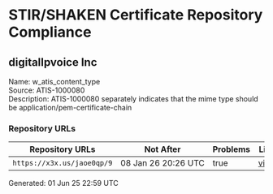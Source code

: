 # STIR/SHAKEN Certificate Repository Compliance

## digitalIpvoice Inc

Name: w_atis_content_type\
Source: ATIS-1000080\
Description: ATIS-1000080 separately indicates that the mime type should be application/pem-certificate-chain
### Repository URLs

| Repository URLs | Not After |  Problems | Link |
|-----------------|-----------|-----------|------|
| `https://x3x.us/jaoe0qp/9` | 08&#160;Jan&#160;26&#160;20:26&#160;UTC | true | [view](../../REPOS/4e02f3b2d922a46b6971be46e1a195df788101b7/README.md) |


Generated: 01 Jun 25 22:59 UTC